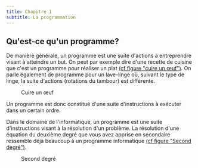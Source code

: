 ```yaml
---
title: Chapitre 1
subtitle: La programmation
---
```


## Qu'est-ce qu'un programme?

De manière générale, un programme est une suite d'actions à entreprendre visant à atteindre un but. On peut par exemple dire d'une recette de cuisine que c'est un programme pour réaliser un plat [(cf figure "cuire un œuf")](#oeuf). On parle également de programme pour un lave-linge où, suivant le type de linge, la suite d'actions (rotations du tambour) est différente.

<figure>
    <a id='oeuf'></a>
    <div id='diagram_oeuf'></div>
    <figcaption>Cuire un œuf</figcaption>
</figure>
<script type="module" defer>
    const draw = await Doc.Draw('#diagram_oeuf', 350, 500)
    const start = draw.startNode().move(1, 2)
    const hot = draw.round('faire chauffer la poêle').belowOf(start)
    const oil = draw.round('mettre de l’huile dans la poêle').belowOf(hot)
    const egg = draw.round('casser l’œuf dans la poêle').belowOf(oil)
    const salt = draw.round('ajouter du sel et du poivre').belowOf(egg)
    const dummyTop = draw.dummy().belowOf(salt)
    const cooked = draw.round('Est-ce que c’est cuit ?').belowOf(dummyTop)
    const if1 = draw.diamond().belowOf(cooked)
    const non = draw.node('non').belowOf(if1)
    const wait = draw.round('On attend 10 secondes').belowOf(non)
    const oui = draw.node('oui').absolute(if1, 50, 0)
    const dummyRight = draw.dummy().rightOf(wait)
    const dummyLeft = draw.dummy().leftOf(if1)
    const end = draw.endNode().belowOf(wait)
    draw.polyline([start, '-->', hot, '-->', oil, '-->', egg, '-->', salt, '--', dummyTop, '-->', cooked, '-->', if1])
    draw.polyline([if1, '', non, '-->', wait, '-|', dummyLeft, '|->', dummyTop])
    draw.polyline([if1, '', oui, '-|', dummyRight, '|->', end])
</script>

Un programme est donc constitué d'une suite d'instructions à exécuter dans un certain ordre.



Dans le domaine de l'informatique, un programme est une suite d'instructions visant à la résolution d'un problème. La résolution d'une équation du deuxième degré que vous avez apprise en secondaire ressemble déjà beaucoup à un programme informatique [(cf figure "Second degré")](#2deg).

<figure>
    <a id='2deg'></a>
    <div id='diagram_2deg'></div>
    <figcaption>Second degré</figcaption>
</figure>
<script type="module" defer>
    const draw = await Doc.Draw('#diagram_2deg', 600, 600)
    const start = draw.startNode()
    const delta = draw.round('calculer <code>b*b-4*a*c</code> et appeler le résultat D').belowOf(start)
    const test_delta = draw.round('Est-ce que D est négatif ?').belowOf(delta)
    const if1 = draw.diamond().belowOf(test_delta)
    const oui1 = draw.node('oui').absolute(if1, 50, 0)
    const non1 = draw.node('non').belowOf(if1)
    const test_null = draw.round('Est-ce que D est nul ?').belowOf(non1)
    const if2 = draw.diamond().belowOf(test_null)
    const oui2 = draw.node('oui').absolute(if2, 50, 0)
    const non2 = draw.node('non').belowOf(if2)
    const root1 = draw.round('La 1<sup>re</sup> racine est <code>(-b+sqrt(D))/(2*a)</code>').belowOf(non2)
    const root2 = draw.round('La 2<sup>e</sup> racine est <code>(-b-sqrt(D))/(2*a)</code>').belowOf(root1)
    const dummy = draw.dummy().belowOf(root2)
    const end = draw.endNode().belowOf(dummy)
    const noroot = draw.round('Pas de racine réelle').rightOf(test_null, 2)
    const droot = draw.round('La racine double est <code>-b/(2*a)</code>').rightOf(if2)
    draw.polyline([start, '-->', delta, '--', test_delta, '-->', if1, '--', non1, '--', test_null, '-->', if2, '--', non2, '--', root1, '--', root2, '--', dummy, '-->', end])
    draw.polyline([if2, '--', oui2, '-->', droot, '|->', dummy])
    draw.polyline([if1, '--', oui1, '-|>', noroot, '|->', dummy])
</script>
